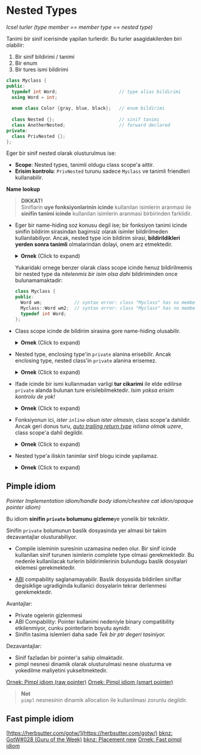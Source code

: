 # Nested Types
*Icsel turler*
*(type member == member type == nested type)*

Tanimi bir sinif icerisinde yapilan turlerdir. Bu turler asagidakilerden biri olabilir:

1. Bir sinif bildirimi / tanimi
3. Bir enum
4. Bir tures ismi bildirimi

```C++
class Myclass {
public:
  typedef int Word;                       // type alias bildirimi
  using Word = int;
    
  enum class Color {gray, blue, black};   // enum bildirimi
    
  class Nested {};                        // sinif tanimi
  class AnotherNested;                    // forward declared
private:
  class PrivNested {};
};
```

Eger bir sinif nested olarak olusturulmus ise:  

* **Scope**: Nested types, tanimli oldugu class scope'a aittir.
* **Erisim kontrolu**: `PrivNested` turunu sadece `Myclass` ve tanimli friendleri kullanabilir.

**Name lookup**

> **DIKKAT!**  
> Siniflarin **uye fonksiyonlarinin icinde** kullanilan isimlerin aranmasi ile **sinifin tanimi icinde** kullanilan isimlerin aranmasi birbirinden farklidir.  


* Eger bir name-hiding soz konusu degil ise; bir fonksiyon tanimi icinde sinifin bildirim sirasindan bagimsiz olarak isimler bildirilmeden kullanilabiliyor. Ancak, nested type icin bildirim sirasi, **bildirildikleri yerden sonra tanimli** olmalarindan dolayi, onem arz etmektedir.
  <details>
  <summary><b>Ornek</b> (Click to expand)</summary>
  
  ```C++
  class Myclass{
  public:
    void foo();
    void baz() {
      bar();   // gecerli isim arama
      mx++;    // gecerli isim arama
    }
    void bar();
  private:
    int mx;
  };
  ```
  ```C++
  void Myclass::foo() {
    bar();    // gecerli isim arama
    mx++;     // gecerli isim arama
  }
  ```
  Isim arama yapilan bildirim class scope icinde bulunmasindan dolayi `x` taniminda bulunan `foo` ismi henuz tanimlanmadigi icin bulunamayacaktir:
  ```C++
  class Myclass {
  public:
    inline static int x = foo();    // syntax error: identifier "foo" is undefined
    static int foo();
  };
  ```
  
  </details>
  <!--  -->
  
  Yukaridaki ornege benzer olarak class scope icinde henuz bildirilmemis bir nested type da *nitelenmis bir isim olsa dahi* bildiriminden once bulunamamaktadir:
  ```C++
  class Myclass {
  public:
    Word wm;            // syntax error: class "Myclass" has no member "Word"
    Myclass::Word wm2;  // syntax error: class "Myclass" has no member "Word"
    typedef int Word;
  };
  ```

* Class scope icinde de bildirim sirasina gore name-hiding olusabilir.
  <details>
  <summary><b>Ornek</b> (Click to expand)</summary>
  
  ```C++
  struct Word{};
  
  class Myclass {
  public:
    Word wm1;           // wm1 = struct Word
    typedef int Word;
    Word wm3;           // wm2 = int
    Myclass::Word wm4;  // wm3 = int
  };
  ```
  Yukaridaki ornekte `Word wm1` ifadesinin turu `struct` olacaktir, cunku isim arama yapilirken *class scope'da bildirilmis olmasina ragmen* henuz `typedef` bildirimi yapilmamistir. Bunun yani sira, `typedef` bildiriminden sonra `struct` bildirimi name-hiding'e ugradigi icin `wm2` ifadesinin turu `int` olacaktir:
  </details>
  <!--  -->
  
* Nested type, enclosing type'in `private` alanina erisebilir. Ancak enclosing type, nested class'in `private` alanina erisemez. 
  <details>
  <summary><b>Ornek</b> (Click to expand)</summary>
  
  ```C++
  class Myclass { 
    class PrivNested{
      static void foo() {
        mx = 10;            // gecerli
        my = 10;            // gecerli
      }
      
      static int my;
    };
    
    void f() {
      mx = 10;              // gecerli
      PrivNested::my = 10;  // syntax error: foo is inaccessible
    }
    
    static int mx;
  };
  ```
  </details>
  <!--  -->

* Ifade icinde bir ismi kullanmadan varligi **tur cikarimi** ile elde edilirse `private` alanda bulunan ture erisilebilmektedir.
  *Isim yoksa erisim kontrolu de yok!*
  <details>
  <summary><b>Ornek</b> (Click to expand)</summary>
  
  ```C++
  class Myclass { 
    class PrivNested{};
  public:
    static PrivNested foo();
  };
  ```
  `PrivNested` nested type, private alanda olmasindan dolayi normalde disaridan erisim bulunmamaktadir.
  Tuhaf ancak `PrivNested` isimi ifade icinde kullanilmadigi icin erisim var:
  ```C++
  Nec::PrivNested nx;       // gecersiz: PrivNested is inaccessible
  auto x = Myclass::foo();  // gecerli
  ```
  [bknz: auto trailing return type](900.md#auto-trailing-return-type)
  </details>
  <!--  -->
  
* Fonksiyonun ici, *ister `inline` olsun ister olmasin*, class scope'a dahildir. Ancak geri donus turu, *[auto trailing return type](900.md#auto-trailing-return-type) istisna olmak uzere*, class scope'a dahil degildir.
  <details>
  <summary><b>Ornek</b> (Click to expand)</summary>
  
  ```C++
  class Myclass {
  public:
    class Nested {};
    
    void foo(Nested);
  };
  ```
  ```C++
  void Nec::foo(Nested x) {     // gecerli
    Nested y;                   // gecerli
  }
  ```
  Ancak, **geri donus turu** nitelenmek zorundadir:
  ```C++
  class Myclass {
  public:
    class Nested {};
    
    Nested foo();
  };
  ```
  ```C++
  Nested Nec::foo() {           // sentaks hatasi
  }
  ```
  ```C++
  Nec::Nested Nec::foo() {      // gecerli
  }
  ```
  Istisna: auto trailing return type
  ```C++
  auto Nec::foo() -> Nested {   // gecerli
  }
  ```
  </details>
  <!--  -->
  

* Nested type'a iliskin tanimlar sinif blogu icinde yapilamaz.
  <details>
  <summary><b>Ornek</b> (Click to expand)</summary>
  
  ```C++
  class Myclass {
    struct Nested {
      void foo();
    };
    
    // foo islevi burada tanimlanamaz!
  };
  ```
  </details>
  <!--  -->





## **Pimple idiom**
*Pointer Implementation idiom/handle body idiom/cheshire cat idion/opaque pointer idiom)*

Bu idiom **sinifin `private` bolumunu gizleme**ye yonelik bir tekniktir. 

<!-- TODO Ders 18: 16:00:00 -->

Sinifin `private` bolumunun baslik dosyasinda yer almasi bir takim dezavantajlar olusturabiliyor. 

* Compile isleminin suresinin uzamasina neden olur.
  Bir sinif icinde kullanilan sinif turunen isimlerin complete type olmasi gerekmektedir. Bu nedenle kullanilacak turlerin bildirimlerinin bulundugu baslik dosyalari eklemesi gerekmektedir.
  
* [ABI](999_kavramlar.md#abi) compability saglanamayabilir.
  Baslik dosyasida bildirilen siniflar degisiklige ugradiginda kullanici dosyalarin tekrar derlenmesi gerekmektedir.

Avantajlar:
* Private ogelerin gizlenmesi
* ABI Compability: Pointer kullanimi nedeniyle binary compatibility etkilenmiyor, cunku pointerlarin boyutu aynidir.
* Sinifin tasima islemleri daha sade
  *Tek bir ptr degeri tasiniyor.*

Dezavantajlar:  
* Sinif fazladan bir pointer'a sahip olmaktadir.
* pimpl nesnesi dinamik olarak olusturulmasi nesne olusturma ve yokedilme maliyetini yukseltmektedir.

[Ornek: Pimpl idiom (raw pointer)](res/src/203_type_member/piml_idiom01/)
[Ornek: Pimpl idiom (smart pointer)](res/src/203_type_member/piml_idiom03/)
<!-- TODO res/src/203_type_member/piml_idiom03/ icin unique_ptr ile implement et -->

> **Not**  
> `pimpl` nesnesinin dinamik allocation ile kullanilmasi zorunlu degildir. 

## Fast pimple idiom
<!-- TODO herb sutter'in makalesi incelendikten sonra eklenecek -->
[https://herbsutter.com/gotw/](https://herbsutter.com/gotw/)
[bknz: GotW#028 (Guru of the Week)](http://www.gotw.ca/gotw/028.htm)
[bknz: Placement new](res/src/placement_new01.cpp)
[Ornek: Fast pimpl idiom](res/src/203_type_member/piml_idiom02/)


